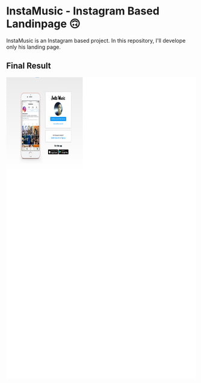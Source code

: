 # InstaMusic - Instagram Based Landinpage 🙃

InstaMusic is an Instagram based project. In this repository, I'll develope only his landing page.

## Final Result

<img src="https://github.com/Geovane-Ievenes/InstagraMusic/blob/main/final.png" height="800px" width="3500px">
